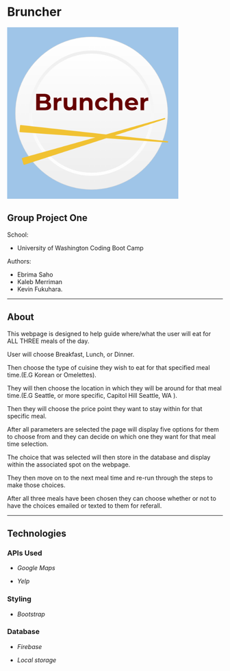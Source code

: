 # Bruncher
<img src="assets/images/bruncher-logo-2.PNG" height="400px" width="400px">

## Group Project One
School:
* University of Washington Coding Boot Camp

Authors:
* Ebrima Saho
* Kaleb Merriman
* Kevin Fukuhara.
---
## About
This webpage is designed to help guide where/what the user will eat for ALL THREE meals of the day.

User will choose Breakfast, Lunch, or Dinner.

Then choose the type of cuisine they wish to eat for that specified meal time.(E.G Korean or Omelettes).

They will then choose the location in which they will be around for that meal time.(E.G Seattle, or more specific, Capitol Hill Seattle, WA ).

Then they will choose the price point they want to stay within for that specific meal.

After all parameters are selected the page will display five options for them to choose from and they can decide on which one they want for that meal time selection.

The choice that was selected will then store in the database and display within the associated spot on the webpage.

They then move on to the next meal time and re-run through the steps to make those choices.

After all three meals have been chosen they can choose whether or not to have the choices emailed or texted to them for referall.

---

## Technologies

### APIs Used

* _Google Maps_

* _Yelp_

### Styling

* _Bootstrap_

### Database

* _Firebase_

* _Local storage_